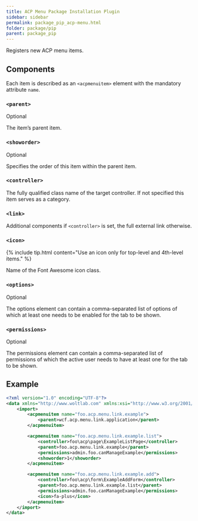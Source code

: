 ```yaml
---
title: ACP Menu Package Installation Plugin
sidebar: sidebar
permalink: package_pip_acp-menu.html
folder: package/pip
parent: package_pip
---
```


Registers new ACP menu items.

## Components

Each item is described as an `<acpmenuitem>` element with the mandatory attribute `name`.

### `<parent>`

<span class="label label-info">Optional</span>

The item’s parent item.

### `<showorder>`

<span class="label label-info">Optional</span>

Specifies the order of this item within the parent item.

### `<controller>`

The fully qualified class name of the target controller.
If not specified this item serves as a category.

### `<link>`

Additional components if `<controller>` is set,
the full external link otherwise.

### `<icon>`

{% include tip.html content="Use an icon only for top-level and 4th-level items." %}

Name of the Font Awesome icon class.

### `<options>`

<span class="label label-info">Optional</span>

The options element can contain a comma-separated list of options of which at least one needs to be enabled for the tab to be shown.

### `<permissions>`

<span class="label label-info">Optional</span>

The permissions element can contain a comma-separated list of permissions of which the active user needs to have at least one for the tab to be shown.

## Example

```xml
<?xml version="1.0" encoding="UTF-8"?>
<data xmlns="http://www.woltlab.com" xmlns:xsi="http://www.w3.org/2001/XMLSchema-instance" xsi:schemaLocation="http://www.woltlab.com http://www.woltlab.com/XSD/2019/acpMenu.xsd">
	<import>
		<acpmenuitem name="foo.acp.menu.link.example">
			<parent>wcf.acp.menu.link.application</parent>
		</acpmenuitem>

		<acpmenuitem name="foo.acp.menu.link.example.list">
			<controller>foo\acp\page\ExampleListPage</controller>
			<parent>foo.acp.menu.link.example</parent>
			<permissions>admin.foo.canManageExample</permissions>
			<showorder>1</showorder>
		</acpmenuitem>

		<acpmenuitem name="foo.acp.menu.link.example.add">
			<controller>foo\acp\form\ExampleAddForm</controller>
			<parent>foo.acp.menu.link.example.list</parent>
			<permissions>admin.foo.canManageExample</permissions>
			<icon>fa-plus</icon>
		</acpmenuitem>
	</import>
</data>
```
